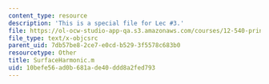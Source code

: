 ```yaml
---
content_type: resource
description: 'This is a special file for Lec #3.'
file: https://ol-ocw-studio-app-qa.s3.amazonaws.com/courses/12-540-principles-of-the-global-positioning-system-spring-2012/10befe56ad0b681ade40ddd8a2fed793_SurfaceHarmonic.m
file_type: text/x-objcsrc
parent_uid: 7db57be8-2ce7-e0cd-b529-3f5578c683b0
resourcetype: Other
title: SurfaceHarmonic.m
uid: 10befe56-ad0b-681a-de40-ddd8a2fed793
---
```

